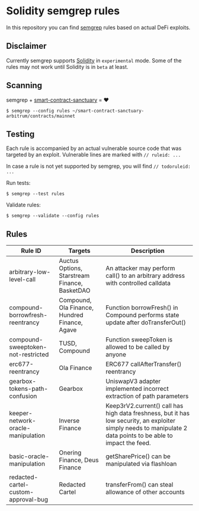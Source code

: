 # Solidity semgrep rules

In this repository you can find [semgrep](https://semgrep.dev/) rules based on actual DeFi exploits.

## Disclaimer

Currently semgrep supports [Solidity](https://semgrep.dev/docs/language-support/) in `experimental` mode. Some of the rules may not work until Solidity is in `beta` at least.

## Scanning

semgrep + [smart-contract-sanctuary](https://github.com/tintinweb/smart-contract-sanctuary) = ❤️

```shell
$ semgrep --config rules ~/smart-contract-sanctuary-arbitrum/contracts/mainnet
```

## Testing

Each rule is accompanied by an actual vulnerable source code that was targeted by an exploit. Vulnerable lines are marked with `// ruleid: ...`

In case a rule is not yet supported by semgrep, you will find `// todoruleid: ...`

Run tests: 

```shell
$ semgrep --test rules
```

Validate rules: 

```shell
$ semgrep --validate --config rules
```

## Rules

Rule ID | Targets | Description
--- | --- | ---
arbitrary-low-level-call | Auctus Options, Starstream Finance, BasketDAO | An attacker may perform call() to an arbitrary address with controlled calldata
compound-borrowfresh-reentrancy | Compound, Ola Finance, Hundred Finance, Agave | Function borrowFresh() in Compound performs state update after doTransferOut()
compound-sweeptoken-not-restricted | TUSD, Compound | Function sweepToken is allowed to be called by anyone
erc677-reentrancy | Ola Finance | ERC677 callAfterTransfer() reentrancy
gearbox-tokens-path-confusion | Gearbox | UniswapV3 adapter implemented incorrect extraction of path parameters
keeper-network-oracle-manipulation | Inverse Finance | Keep3rV2.current() call has high data freshness, but it has low security, an exploiter simply needs to manipulate 2 data points to be able to impact the feed.
basic-oracle-manipulation | Onering Finance, Deus Finance | getSharePrice() can be manipulated via flashloan
redacted-cartel-custom-approval-bug | Redacted Cartel | transferFrom() can steal allowance of other accounts